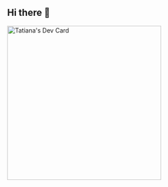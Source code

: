 ## Hi there 👋

<a href="https://app.daily.dev/MorodanTatiana"><img src="./devcard.png" width="356" alt="Tatiana's Dev Card"/></a>


<!--
**MorodanTatiana/MorodanTatiana** is a ✨ _special_ ✨ repository because its `README.md` (this file) appears on your GitHub profile.

Here are some ideas to get you started:

- 🔭 I’m currently working on ...
- 🌱 I’m currently learning ...
- 👯 I’m looking to collaborate on ...
- 🤔 I’m looking for help with ...
- 💬 Ask me about ...
- 📫 How to reach me: ...
- 😄 Pronouns: ...
- ⚡ Fun fact: ...
-->
